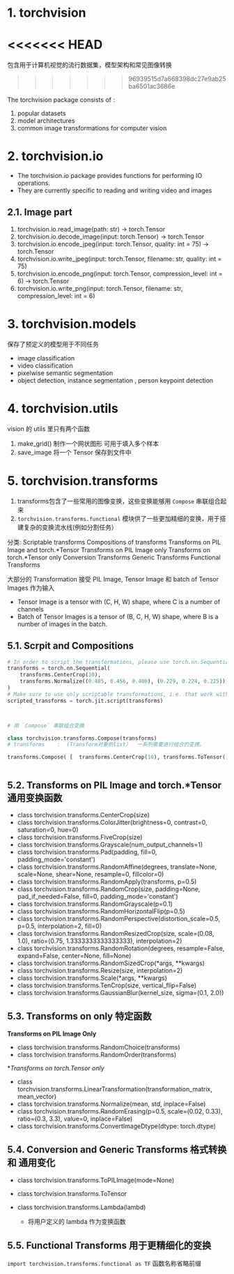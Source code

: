 # 1. torchvision
<<<<<<< HEAD
=======


包含用于计算机视觉的流行数据集，模型架构和常见图像转换   
>>>>>>> 96939515d7a668398dc27e9ab25ba6501ac3686e

The torchvision package consists of :
1. popular datasets
2. model architectures
3. common image transformations for computer vision


# 2. torchvision.io

* The torchvision.io package provides functions for performing IO operations. 
* They are currently specific to reading and writing video and images

## 2.1. Image part

1. torchvision.io.read_image(path: str) → torch.Tensor
2. torchvision.io.decode_image(input: torch.Tensor) → torch.Tensor
3. torchvision.io.encode_jpeg(input: torch.Tensor, quality: int = 75) → torch.Tensor
4. torchvision.io.write_jpeg(input: torch.Tensor, filename: str, quality: int = 75)
5. torchvision.io.encode_png(input: torch.Tensor, compression_level: int = 6) → torch.Tensor
6. torchvision.io.write_png(input: torch.Tensor, filename: str, compression_level: int = 6)




# 3. torchvision.models

保存了预定义的模型用于不同任务
* image classification
* video classification
* pixelwise semantic segmentation
* object detection, instance segmentation , person keypoint detection



# 4. torchvision.utils

vision 的 utils 里只有两个函数

1. make_grid() 制作一个网状图形 可用于填入多个样本
2. save_image  将一个 Tensor 保存到文件中



# 5. torchvision.transforms

1. transforms包含了一些常用的图像变换，这些变换能够用 `Compose` 串联组合起来  
2. `torchvision.transforms.functional` 模块供了一些更加精细的变换，用于搭建复杂的变换流水线(例如分割任务）  

分类: 
    Scriptable transforms
    Compositions of transforms
    Transforms on PIL Image and torch.*Tensor
    Transforms on PIL Image only
    Transforms on torch.*Tensor only
    Conversion Transforms
    Generic Transforms
    Functional Transforms

大部分的 Transformation 接受 PIL Image, Tensor Image 和 batch of Tensor Images 作为输入  
* Tensor Image is a tensor with (C, H, W) shape, where C is a number of channels
* Batch of Tensor Images is a tensor of (B, C, H, W) shape, where B is a number of images in the batch. 


## 5.1. Scrpit and Compositions


```py
# In order to script the transformations, please use torch.nn.Sequential instead of Compose.
transforms = torch.nn.Sequential(
    transforms.CenterCrop(10),
    transforms.Normalize((0.485, 0.456, 0.406), (0.229, 0.224, 0.225)),
)
# Make sure to use only scriptable transformations, i.e. that work with torch.Tensor, does not require lambda functions or PIL.Image.
scripted_transforms = torch.jit.script(transforms)



# 用 `Compose` 串联组合变换

class torchvision.transforms.Compose(transforms)
# transforms    :  (Transform对象的list）  一系列需要进行组合的变换。

transforms.Compose( [  transforms.CenterCrop(10), transforms.ToTensor(),  ])



```

## 5.2. Transforms on PIL Image and torch.*Tensor 通用变换函数

* class torchvision.transforms.CenterCrop(size)
* class torchvision.transforms.ColorJitter(brightness=0, contrast=0, saturation=0, hue=0)
* class torchvision.transforms.FiveCrop(size)
* class torchvision.transforms.Grayscale(num_output_channels=1)
* class torchvision.transforms.Pad(padding, fill=0, padding_mode='constant')
* class torchvision.transforms.RandomAffine(degrees, translate=None, scale=None, shear=None, resample=0, fillcolor=0)
* class torchvision.transforms.RandomApply(transforms, p=0.5)
* class torchvision.transforms.RandomCrop(size, padding=None, pad_if_needed=False, fill=0, padding_mode='constant')
* class torchvision.transforms.RandomGrayscale(p=0.1)
* class torchvision.transforms.RandomHorizontalFlip(p=0.5)
* class torchvision.transforms.RandomPerspective(distortion_scale=0.5, p=0.5, interpolation=2, fill=0)
* class torchvision.transforms.RandomResizedCrop(size, scale=(0.08, 1.0), ratio=(0.75, 1.3333333333333333), interpolation=2)
* class torchvision.transforms.RandomRotation(degrees, resample=False, expand=False, center=None, fill=None)
* class torchvision.transforms.RandomSizedCrop(*args, **kwargs)
* class torchvision.transforms.Resize(size, interpolation=2)
* class torchvision.transforms.Scale(*args, **kwargs)
* class torchvision.transforms.TenCrop(size, vertical_flip=False)
* class torchvision.transforms.GaussianBlur(kernel_size, sigma=(0.1, 2.0))
  

## 5.3. Transforms on only 特定函数


**Transforms on PIL Image Only**
* class torchvision.transforms.RandomChoice(transforms)
* class torchvision.transforms.RandomOrder(transforms)

**Transforms on torch.*Tensor only**
* class torchvision.transforms.LinearTransformation(transformation_matrix, mean_vector)
* class torchvision.transforms.Normalize(mean, std, inplace=False)
* class torchvision.transforms.RandomErasing(p=0.5, scale=(0.02, 0.33), ratio=(0.3, 3.3), value=0, inplace=False)
* class torchvision.transforms.ConvertImageDtype(dtype: torch.dtype)


## 5.4. Conversion and Generic Transforms 格式转换 和 通用变化

* class torchvision.transforms.ToPILImage(mode=None)
* class torchvision.transforms.ToTensor


* class torchvision.transforms.Lambda(lambd)
    * 将用户定义的 lambda 作为变换函数




## 5.5. Functional Transforms 用于更精细化的变换

`import torchvision.transforms.functional as TF`  函数名称省略前缀  